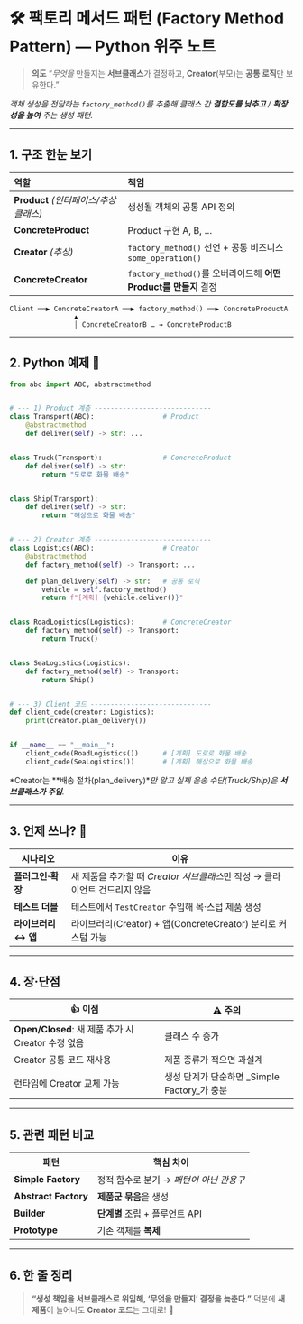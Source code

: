 # 🛠️ 팩토리 메서드 패턴 (Factory Method Pattern) — Python 위주 노트

> **의도**
> “*무엇을* 만들지는 **서브클래스**가 결정하고,
> **Creator**(부모)는 **공통 로직**만 보유한다.”

*객체 생성을 전담하는 `factory_method()`를 추출해
클래스 간 **결합도를 낮추고** / **확장성을 높여** 주는 생성 패턴.*

---

## 1. 구조 한눈 보기

| 역할                           | 책임                                                 |
| :--------------------------- | :------------------------------------------------- |
| **Product** *(인터페이스/추상 클래스)* | 생성될 객체의 공통 API 정의                                  |
| **ConcreteProduct**          | Product 구현 A, B, …                                 |
| **Creator** *(추상)*           | `factory_method()` 선언 + 공통 비즈니스 `some_operation()` |
| **ConcreteCreator**          | `factory_method()`를 오버라이드해 **어떤 Product를 만들지** 결정  |

```
Client ──▶ ConcreteCreatorA ──▶ factory_method() ──▶ ConcreteProductA
                ▲
                │ ConcreteCreatorB … → ConcreteProductB
```

---

## 2. Python 예제 📄

```python
from abc import ABC, abstractmethod


# --- 1) Product 계층 -----------------------------
class Transport(ABC):                 # Product
    @abstractmethod
    def deliver(self) -> str: ...


class Truck(Transport):               # ConcreteProduct
    def deliver(self) -> str:
        return "도로로 화물 배송"


class Ship(Transport):
    def deliver(self) -> str:
        return "해상으로 화물 배송"


# --- 2) Creator 계층 -----------------------------
class Logistics(ABC):                 # Creator
    @abstractmethod
    def factory_method(self) -> Transport: ...

    def plan_delivery(self) -> str:   # 공통 로직
        vehicle = self.factory_method()
        return f"[계획] {vehicle.deliver()}"


class RoadLogistics(Logistics):       # ConcreteCreator
    def factory_method(self) -> Transport:
        return Truck()


class SeaLogistics(Logistics):
    def factory_method(self) -> Transport:
        return Ship()


# --- 3) Client 코드 ------------------------------
def client_code(creator: Logistics):
    print(creator.plan_delivery())


if __name__ == "__main__":
    client_code(RoadLogistics())      # [계획] 도로로 화물 배송
    client_code(SeaLogistics())       # [계획] 해상으로 화물 배송
```

\*Creator는 \*\*배송 절차(plan\_delivery)\**만 알고
실제 운송 수단(Truck/Ship)은 **서브클래스가 주입**.*

---

## 3. 언제 쓰나? 🧐

| 시나리오          | 이유                                              |
| ------------- | ----------------------------------------------- |
| **플러그인·확장**   | 새 제품을 추가할 때 *Creator 서브클래스*만 작성 → 클라이언트 건드리지 않음 |
| **테스트 더블**    | 테스트에서 `TestCreator` 주입해 목·스텁 제품 생성              |
| **라이브러리 ↔ 앱** | 라이브러리(Creator) + 앱(ConcreteCreator) 분리로 커스텀 가능  |

---

## 4. 장·단점

| 👍 이점                                    | ⚠️ 주의                              |
| ---------------------------------------- | ---------------------------------- |
| **Open/Closed**: 새 제품 추가 시 Creator 수정 없음 | 클래스 수 증가                           |
| Creator 공통 코드 재사용                        | 제품 종류가 적으면 과설계                     |
| 런타임에 Creator 교체 가능                       | 생성 단계가 단순하면 \_Simple Factory\_가 충분 |

---

## 5. 관련 패턴 비교

| 패턴                   | 핵심 차이                    |
| -------------------- | ------------------------ |
| **Simple Factory**   | 정적 함수로 분기 → *패턴이 아닌 관용구* |
| **Abstract Factory** | **제품군 묶음**을 생성           |
| **Builder**          | **단계별** 조립 + 플루언트 API    |
| **Prototype**        | 기존 객체를 **복제**            |

---

## 6. 한 줄 정리

> **“생성 책임을 서브클래스로 위임해, ‘무엇을 만들지’ 결정을 늦춘다.”**
> 덕분에 **새 제품**이 늘어나도 **Creator 코드**는 그대로! 🚀
